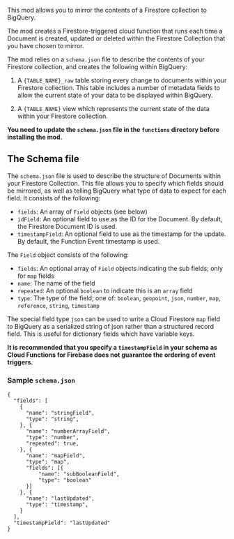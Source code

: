 This mod allows you to mirror the contents of a Firestore collection to BigQuery.

The mod creates a Firestore-triggered cloud function that runs each time a Document is created, updated or deleted within the Firestore Collection that you have chosen to mirror.

The mod relies on a `schema.json` file to describe the contents of your Firestore collection, and creates the following within BigQuery:

1. A `{TABLE_NAME}_raw` table storing every change to documents within your Firestore collection. This table includes a number of metadata fields to allow the current state of your data to be displayed within BigQuery.

2. A `{TABLE_NAME}` view which represents the current state of the data within your Firestore collection.

**You need to update the `schema.json` file in the `functions` directory before installing the mod.**

## The Schema file

The `schema.json` file is used to describe the structure of Documents within your Firestore Collection. This file allows you to specify which fields should be mirrored, as well as telling BigQuery what type of data to expect for each field. It consists of the following:

- `fields`: An array of `Field` objects (see below)
- `idField`: An optional field to use as the ID for the Document. By default, the Firestore Document ID is used.
- `timestampField`: An optional field to use as the timestamp for the update. By default, the Function Event timestamp is used.

The `Field` object consists of the following:

- `fields`: An optional array of `Field` objects indicating the sub fields; only for `map` fields
- `name`: The name of the field
- `repeated`: An optional `boolean` to indicate this is an `array` field
- `type`: The type of the field; one of: `boolean`, `geopoint`, `json`, `number`, `map`, `reference`, `string`, `timestamp`

The special field type `json` can be used to write a Cloud Firestore `map` field to BigQuery as a serialized string of json rather than a structured record field. This is useful for dictionary fields which have variable keys.

**It is recommended that you specify a `timestampField` in your schema as Cloud Functions for Firebase does not guarantee the ordering of event triggers.**

### Sample `schema.json`

```
{
  "fields": [
    {
      "name": "stringField",
      "type": "string",
    }, {
      "name": "numberArrayField",
      "type": "number",
      "repeated": true,
    }, {
      "name": "mapField",
      "type": "map",
      "fields": [{
          "name": "subBooleanField",
          "type": "boolean"
      }]
    }, {
      "name": "lastUpdated",
      "type": "timestamp",
    }
  ],
  "timestampField": "lastUpdated"
}
```
